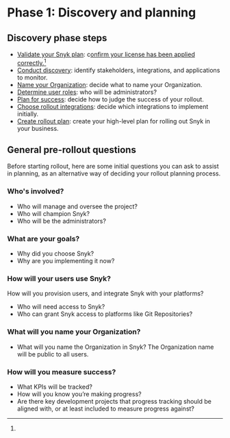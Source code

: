 # Phase 1: Discovery and planning



## Discovery phase steps&#x20;

* [Validate your Snyk plan](validate-your-snyk-plan.md): c[onfirm your license has been applied correctly.](#user-content-fn-1)[^1]
* [Conduct discovery](discovery.md): identify stakeholders, integrations, and applications to monitor.
* [Name your  Organization](name-your-organization.md): decide what to name your Organization.
* [Determine user roles](determine-member-roles.md): who will be administrators?
* [Plan for success](plan-for-success.md): decide how to judge the success of your rollout.&#x20;
* [Choose rollout integrations](choose-rollout-integrations.md): decide which integrations to implement initially.
* [Create rollout plan](create-rollout-plan.md): create your high-level plan for rolling out Snyk in your business.

## General pre-rollout questions

Before starting rollout, here are some initial questions you can ask to assist in planning, as an alternative way of deciding your rollout planning process.

### Who's involved?

* Who will manage and oversee the project?
* Who will champion Snyk?
* Who will be the administrators?

### What are your goals?

* Why did you choose Snyk?&#x20;
* Why are you implementing it now?

### How will your users use Snyk?&#x20;

How will you provision users, and integrate Snyk with your platforms?

* Who will need access to Snyk?&#x20;
* Who can grant Snyk access to platforms like Git Repositories?

### What will you name your Organization?

* What will you name the Organization in Snyk? The Organization name will be public to all users.

### How will you measure success?&#x20;

* What KPIs will be tracked?
* How will you know you’re making progress?
* Are there key development projects that progress tracking should be aligned with, or at least included to measure progress against?

[^1]: 
